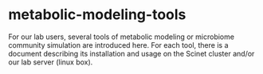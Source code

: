 # metabolic-modeling-tools

For our lab users, several tools of metabolic modeling or microbiome community simulation are introduced here. For each tool, there is a document describing its installation and usage on the Scinet cluster and/or our lab server (linux box).
